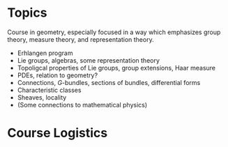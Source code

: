 # Topics 

Course in geometry, especially focused in a way which emphasizes group theory, measure theory, and representation theory.

* Erhlangen program
* Lie groups, algebras, some representation theory
* Topoligcal properties of Lie groups, group extensions, Haar measure
* PDEs, relation to geometry?
* Connections, $G$-bundles, sections of bundles, differential forms
* Characteristic classes
* Sheaves, locality
* (Some connections to mathematical physics)

# Course Logistics
